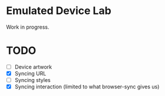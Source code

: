 # Emulated Device Lab

Work in progress.

# TODO

- [ ] Device artwork
- [x] Syncing URL
- [ ] Syncing styles
- [x] Syncing interaction (limited to what browser-sync gives us)